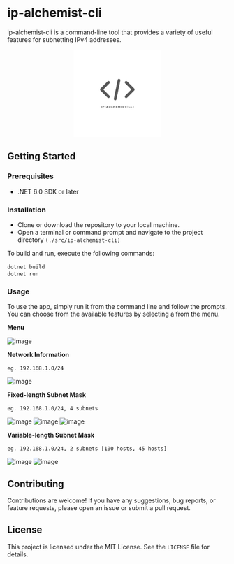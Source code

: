 # **ip-alchemist-cli**

ip-alchemist-cli is a command-line tool that provides a variety of useful features for subnetting IPv4 addresses.

<p align="center">
 <img width=200px height=200px src="assets\ip-alchemist-cli.png" alt="Project logo"></a>
</p>

## **Getting Started**

### **Prerequisites**

-   .NET 6.0 SDK or later

### **Installation**

-   Clone or download the repository to your local machine.
-   Open a terminal or command prompt and navigate to the project directory `(./src/ip-alchemist-cli)`

To build and run, execute the following commands:

```
dotnet build
dotnet run
```

### **Usage**

To use the app, simply run it from the command line and follow the prompts. You can choose from the available features by selecting a from the menu.

**Menu**

![image](https://github.com/mk-milly02/ip-alchemist-cli/blob/master/assets/menu.png)

**Network Information**

```
eg. 192.168.1.0/24
```

![image](https://github.com/mk-milly02/ip-alchemist-cli/blob/master/assets/network-information.png)

**Fixed-length Subnet Mask**

```
eg. 192.168.1.0/24, 4 subnets
```

![image](https://github.com/mk-milly02/ip-alchemist-cli/blob/master/assets/flsm-1.png)
![image](https://github.com/mk-milly02/ip-alchemist-cli/blob/master/assets/flsm-2.png)
![image](https://github.com/mk-milly02/ip-alchemist-cli/blob/master/assets/flsm-3.png)

**Variable-length Subnet Mask**

```
eg. 192.168.1.0/24, 2 subnets [100 hosts, 45 hosts]
```

![image](https://github.com/mk-milly02/ip-alchemist-cli/blob/master/assets/vlsm-1.png)
![image](https://github.com/mk-milly02/ip-alchemist-cli/blob/master/assets/vlsm-2.png)

## **Contributing**

Contributions are welcome! If you have any suggestions, bug reports, or feature requests, please open an issue or submit a pull request.

## **License**

This project is licensed under the MIT License. See the `LICENSE` file for details.
